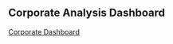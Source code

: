 <h2>Corporate Analysis Dashboard</h2>
<a href="https://arshouinvest.github.io/corporate_analysis/">Corporate Dashboard</a>
<img></img>
